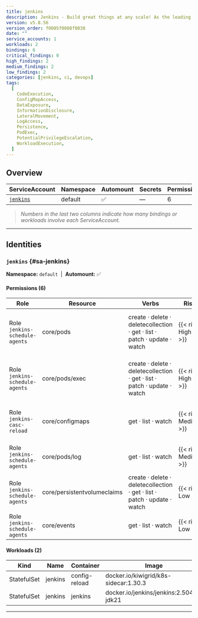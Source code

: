 ```yaml
---
title: jenkins
description: Jenkins - Build great things at any scale! As the leading open source automation server, Jenkins provides over 2000 plugins to support building, deploying and automating any project.
version: v5.8.56
version_order: f0005f0008f0038
date: ""
service_accounts: 1
workloads: 2
bindings: 6
critical_findings: 0
high_findings: 2
medium_findings: 2
low_findings: 2
categories: [jenkins, ci, devops]
tags:
  [
    CodeExecution,
    ConfigMapAccess,
    DataExposure,
    InformationDisclosure,
    LateralMovement,
    LogAccess,
    Persistence,
    PodExec,
    PotentialPrivilegeEscalation,
    WorkloadExecution,
  ]
---
```


## Overview

| ServiceAccount           | Namespace | Automount | Secrets | Permissions | Workloads |
| ------------------------ | --------- | --------- | ------- | ----------- | --------- |
| [`jenkins`](#sa-jenkins) | default   | ✅        | —       | 6           | 2         |

> _Numbers in the last two columns indicate how many bindings or workloads involve each ServiceAccount._

---

## Identities

### `jenkins` {#sa-jenkins}

**Namespace:** `default` &nbsp;|&nbsp; **Automount:** ✅

#### Permissions (6)

| Role                           | Resource                    | Verbs                                                                    | Risk                | Tags                                                                                                                               |
| ------------------------------ | --------------------------- | ------------------------------------------------------------------------ | ------------------- | ---------------------------------------------------------------------------------------------------------------------------------- |
| Role `jenkins-schedule-agents` | core/pods                   | create · delete · deletecollection · get · list · patch · update · watch | {{< risk High >}}   | {{< tag "WorkloadExecution" >}} {{< tag "PotentialPrivilegeEscalation" >}} {{< tag "LateralMovement" >}} {{< tag "Persistence" >}} |
| Role `jenkins-schedule-agents` | core/pods/exec              | create · delete · deletecollection · get · list · patch · update · watch | {{< risk High >}}   | {{< tag "PodExec" >}} {{< tag "CodeExecution" >}} {{< tag "LateralMovement" >}} {{< tag "PotentialPrivilegeEscalation" >}}         |
| Role `jenkins-casc-reload`     | core/configmaps             | get · list · watch                                                       | {{< risk Medium >}} | {{< tag "InformationDisclosure" >}} {{< tag "ConfigMapAccess" >}} {{< tag "DataExposure" >}}                                       |
| Role `jenkins-schedule-agents` | core/pods/log               | get · list · watch                                                       | {{< risk Medium >}} | {{< tag "LogAccess" >}} {{< tag "InformationDisclosure" >}} {{< tag "DataExposure" >}}                                             |
| Role `jenkins-schedule-agents` | core/persistentvolumeclaims | create · delete · deletecollection · get · list · patch · update · watch | {{< risk Low >}}    |                                                                                                                                    |
| Role `jenkins-schedule-agents` | core/events                 | get · list · watch                                                       | {{< risk Low >}}    |                                                                                                                                    |

#### Workloads (2)

| Kind        | Name    | Container     | Image                                   |
| ----------- | ------- | ------------- | --------------------------------------- |
| StatefulSet | jenkins | config-reload | docker.io/kiwigrid/k8s-sidecar:1.30.3   |
| StatefulSet | jenkins | jenkins       | docker.io/jenkins/jenkins:2.504.2-jdk21 |

---
